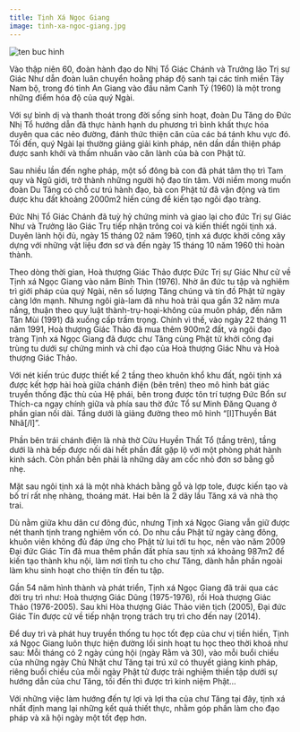 ```yaml
---
title: Tịnh Xá Ngọc Giang
image: tinh-xa-ngoc-giang.jpg
---
```




![ten buc hinh](https://mytourcdn.com/upload_images/Image/Minh%20Hoang/An%20giang/Tinh%20xa%20ngoc%20ging/86631593.jpg "ten buc hinh")

Vào thập niên 60, đoàn hành đạo do Nhị Tổ Giác Chánh và Trưởng lão Trị sự Giác Như dẫn đoàn luân chuyển hoằng pháp độ sanh tại các tỉnh miền Tây Nam bộ, trong đó tỉnh An Giang vào đầu năm Canh Tý (1960) là một trong những điểm hóa độ của quý Ngài.

Với sự bình dị và thanh thoát trong đời sống sinh hoạt, đoàn Du Tăng do Đức Nhị Tổ hướng dẫn đã thực hành hạnh du phương trì bình khất thực hóa duyên qua các nẻo đường, đánh thức thiện căn của các bá tánh khu vực đó. Tối đến, quý Ngài lại thường giảng giải kinh pháp, nên dần dần thiện pháp được sanh khởi và thấm nhuần vào căn lành của bà con Phật tử.

Sau nhiều lần đến nghe pháp, một số đông bà con đã phát tâm thọ trì Tam quy và Ngũ giới, trở thành những người hộ đạo tín tâm. Với niềm mong muốn đoàn Du Tăng có chỗ cư trú hành đạo, bà con Phật tử đã vận động và tìm được khu đất khoảng 2000m2 hiến cúng để kiến tạo ngôi đạo tràng.

Đức Nhị Tổ Giác Chánh đã tuỳ hỷ chứng minh và giao lại cho đức Trị sự Giác Như và Trưởng lão Giác Trụ tiếp nhận trông coi và kiến thiết ngôi tịnh xá. Duyên lành hội đủ, ngày 15 tháng 02 năm 1960, tịnh xá được khởi công xây dựng với những vật liệu đơn sơ và đến ngày 15 tháng 10 năm 1960 thì hoàn thành.

Theo dòng thời gian, Hoà thượng Giác Thảo được Đức Trị sự Giác Như cử về Tịnh xá Ngọc Giang vào năm Bính Thìn (1976). Nhờ ân đức tu tập và nghiêm trì giới pháp của quý Ngài, nên số lượng Tăng chúng và tín đồ Phật tử ngày càng lớn mạnh. Nhưng ngôi già-lam đã nhu hoà trải qua gần 32 năm mưa nắng, thuận theo quy luật thành-trụ-hoại-không của muôn pháp, đến năm Tân Mùi (1991) đã xuống cấp trầm trọng. Chính vì thế, vào ngày 22 tháng 11 năm 1991, Hoà thượng Giác Thảo đã mua thêm 900m2 đất, và ngôi đạo tràng Tịnh xá Ngọc Giang đã được chư Tăng cùng Phật tử khởi công đại trùng tu dưới sự chứng minh và chỉ đạo của Hoà thượng Giác Nhu và Hoà thượng Giác Thảo.

Với nét kiến trúc được thiết kế 2 tầng theo khuôn khổ khu đất, ngôi tịnh xá được kết hợp hài hoà giữa chánh điện (bên trên) theo mô hình bát giác truyền thống đặc thù của Hệ phái, bên trong được tôn trí tượng Đức Bổn sư Thích-ca ngay chính giữa và phía sau thờ đức Tổ sư Minh Đăng Quang ở phần gian nối dài. Tầng dưới là giảng đường theo mô hình “[I]Thuyền Bát Nhã[/I]”.

Phần bên trái chánh điện là nhà thờ Cửu Huyền Thất Tổ (tầng trên), tầng dưới là nhà bếp được nối dài hết phần đất gặp lộ với một phòng phát hành kinh sách. Còn phần bên phải là những dãy am cốc nhỏ đơn sơ bằng gỗ nhẹ.

Mặt sau ngôi tịnh xá là một nhà khách bằng gỗ và lợp tole, được kiến tạo và bố trí rất nhẹ nhàng, thoáng mát. Hai bên là 2 dãy lầu Tăng xá và nhà thọ trai.

Dù nằm giữa khu dân cư đông đúc, nhưng Tịnh xá Ngọc Giang vẫn giữ được nét thanh tịnh trang nghiêm vốn có. Do nhu cầu Phật tử ngày càng đông, khuôn viên không đủ đáp ứng cho Phật tử lui tới tu học, nên vào năm 2009 Đại đức Giác Tín đã mua thêm phần đất phía sau tịnh xá khoảng 987m2 để kiến tạo thành khu nội, làm nơi tĩnh tu cho chư Tăng, dành hẳn phần ngoài làm khu sinh hoạt cho thiện tín đến tu tập.

Gần 54 năm hình thành và phát triển, Tịnh xá Ngọc Giang đã trải qua các đời trụ trì như: Hoà thượng Giác Dũng (1975-1976), rồi Hoà thượng Giác Thảo (1976-2005). Sau khi Hòa thượng Giác Thảo viên tịch (2005), Đại đức Giác Tín được cử về tiếp nhận trọng trách trụ trì cho đến nay (2014).

Để duy trì và phát huy truyền thống tu học tốt đẹp của chư vị tiền hiền, Tịnh xá Ngọc Giang luôn thực hiện đường lối sinh hoạt tu học theo thời khoá như sau: Mỗi tháng có 2 ngày cúng hội (ngày Rằm và 30), vào mỗi buổi chiều của những ngày Chủ Nhật chư Tăng tại trú xứ có thuyết giảng kinh pháp, riêng buổi chiều của mỗi ngày Phật tử được trải nghiệm thiền tập dưới sự hướng dẫn của chư Tăng, tối đến thì được trì kinh niệm Phật…

Với những việc làm hướng đến tự lợi và lợi tha của chư Tăng tại đây, tịnh xá nhất định mang lại những kết quả thiết thực, nhằm góp phần làm cho đạo pháp và xã hội ngày một tốt đẹp hơn.

